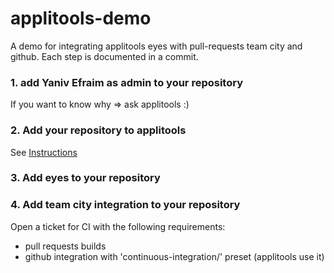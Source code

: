 # applitools-demo
A demo for integrating applitools eyes with pull-requests team city and github. Each step is documented in a commit.

### 1. add Yaniv Efraim as admin to your repository
If you want to know why => ask applitools :)

### 2. Add your repository to applitools
See [Instructions](https://docs.google.com/document/d/1YIyLka9BaWvHOCyipFg0YJlijQCf0UA988Z-g4glwtw/edit)

### 3. Add eyes to your repository

### 4. Add team city integration to your repository
Open a ticket for CI with the following requirements:
- pull requests builds
- github integration with 'continuous-integration/' preset (applitools use it)
